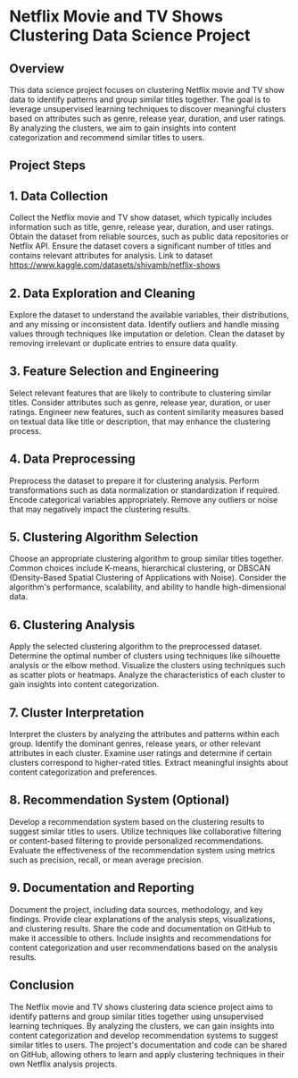 # Netflix Movie and TV Shows Clustering Data Science Project
## Overview
This data science project focuses on clustering Netflix movie and TV show data to identify patterns and group similar titles together. The goal is to leverage unsupervised learning techniques to discover meaningful clusters based on attributes such as genre, release year, duration, and user ratings. By analyzing the clusters, we aim to gain insights into content categorization and recommend similar titles to users.

## Project Steps
## 1. Data Collection
Collect the Netflix movie and TV show dataset, which typically includes information such as title, genre, release year, duration, and user ratings. Obtain the dataset from reliable sources, such as public data repositories or Netflix API. Ensure the dataset covers a significant number of titles and contains relevant attributes for analysis. Link to dataset https://www.kaggle.com/datasets/shivamb/netflix-shows

## 2. Data Exploration and Cleaning
Explore the dataset to understand the available variables, their distributions, and any missing or inconsistent data. Identify outliers and handle missing values through techniques like imputation or deletion. Clean the dataset by removing irrelevant or duplicate entries to ensure data quality.

## 3. Feature Selection and Engineering
Select relevant features that are likely to contribute to clustering similar titles. Consider attributes such as genre, release year, duration, or user ratings. Engineer new features, such as content similarity measures based on textual data like title or description, that may enhance the clustering process.

## 4. Data Preprocessing
Preprocess the dataset to prepare it for clustering analysis. Perform transformations such as data normalization or standardization if required. Encode categorical variables appropriately. Remove any outliers or noise that may negatively impact the clustering results.

## 5. Clustering Algorithm Selection
Choose an appropriate clustering algorithm to group similar titles together. Common choices include K-means, hierarchical clustering, or DBSCAN (Density-Based Spatial Clustering of Applications with Noise). Consider the algorithm's performance, scalability, and ability to handle high-dimensional data.

## 6. Clustering Analysis
Apply the selected clustering algorithm to the preprocessed dataset. Determine the optimal number of clusters using techniques like silhouette analysis or the elbow method. Visualize the clusters using techniques such as scatter plots or heatmaps. Analyze the characteristics of each cluster to gain insights into content categorization.

## 7. Cluster Interpretation
Interpret the clusters by analyzing the attributes and patterns within each group. Identify the dominant genres, release years, or other relevant attributes in each cluster. Examine user ratings and determine if certain clusters correspond to higher-rated titles. Extract meaningful insights about content categorization and preferences.

## 8. Recommendation System (Optional)
Develop a recommendation system based on the clustering results to suggest similar titles to users. Utilize techniques like collaborative filtering or content-based filtering to provide personalized recommendations. Evaluate the effectiveness of the recommendation system using metrics such as precision, recall, or mean average precision.

## 9. Documentation and Reporting
Document the project, including data sources, methodology, and key findings. Provide clear explanations of the analysis steps, visualizations, and clustering results. Share the code and documentation on GitHub to make it accessible to others. Include insights and recommendations for content categorization and user recommendations based on the analysis results.

## Conclusion
The Netflix movie and TV shows clustering data science project aims to identify patterns and group similar titles together using unsupervised learning techniques. By analyzing the clusters, we can gain insights into content categorization and develop recommendation systems to suggest similar titles to users. The project's documentation and code can be shared on GitHub, allowing others to learn and apply clustering techniques in their own Netflix analysis projects.
